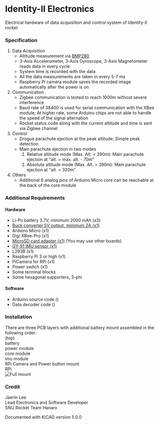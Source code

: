 # Identity-II Electronics
Electrical hardware of data acquisition and control system of Identity-II rocket

### Specification
1. Data Acquisition
   - Altitude measurement via [BMP280](https://cdn-shop.adafruit.com/datasheets/BST-BMP280-DS001-11.pdf)
   - 3-Axis Accelerometer, 3-Axis Gyroscope, 3-Axis Magnetometer reads data in every cycle
   - System time is recorded with the data
   - All the data measurements are taken in every 5-7 ms
   - Raspberry Pi camera module saves the recorded image automatically after the power is on
1. Communication
   - Zigbee communication is tested to reach 1000m without severe interference
   - Baud rate of 38400 is used for serial communication with the XBee module; At higher rate, some Arduino chips are not able to handle the speed of the signal alternation
   - Rocket status code along with the current altitude and time is sent via Zigbee channel
1. Control
   - Drogue parachute ejection at the peak altitude; Simple peak detection
   - Main parachute ejection in two modes
     1. Relative altitude mode (Max. Alt. < 390m): Main parachute ejection at "alt. = max. alt. - 70m"
     2. Absolute altitude mode (Max. Alt. > 390m): Main parachute ejection at "alt. = 320m"
1. Others
   - Additional 6 analog pins of Arduino Micro core can be reachable at the back of the core module

### Additional Requirements
#### Hardware
- Li-Po battery 3.7V, minimum 2000 mAh (x3)
- [Buck converter 5V output, minimum 2A (x1)](https://www.amazon.com/eBoot-LM2596-Converter-3-0-40V-1-5-35V/dp/B01GJ0SC2C/ref=sr_1_1_sspa?ie=UTF8&qid=1540806963&sr=8-1-spons&keywords=buck+converter&psc=1)
- Arduino Micro (x1)
- Digi XBee-Pro (x1)
- [MicroSD card adapter (x1)](https://www.amazon.com/SenMod-Adapter-Reader-Module-Arduino/dp/B01JYNEX56/ref=sr_1_2?ie=UTF8&qid=1540804647&sr=8-2&keywords=Micro+SD+board) (You may use other boards) 
- [GY-91 IMU sensor (x1)](https://www.amazon.com/WINGONEER-MPU9250-Acceleration-Gyroscope-Compass/dp/B06XHJQKT6/ref=sr_1_1?ie=UTF8&qid=1540807315&sr=8-1&keywords=gy+91)
- L293B (x1)
- Raspberry Pi 3 or high (x1)
- PiCamera for RPi (x1)
- Power switch (x1)
- Some terminal blocks
- Some hexagonal supporters, 3-phi
#### Software
- Arduino source code ()
- Data decoder code ()

### Installation
There are three PCB layers with additional battery mount assembled in the following order:  
(top)  
battery  
power module  
core module  
imu module  
RPi Camera and Power button mount  
RPi  
![Full mount]()

### Credit
Jaerin Lee  
Lead Electronics and Software Developer  
SNU Rocket Team Hanaro

Documented with KiCAD version 5.0.0
